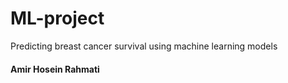 # ML-project
Predicting breast cancer survival using machine learning models
#### Amir Hosein Rahmati ####
